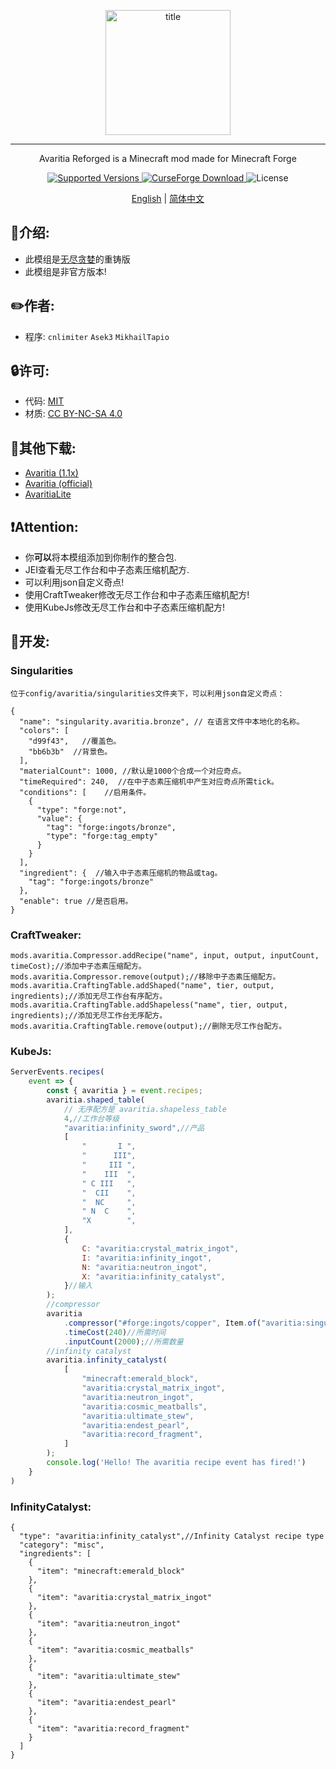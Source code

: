 <p align="center">
    <img width="200" src="web/avaritia.png" alt="title">  
</p>
<hr>
<p align="center">Avaritia Reforged is a Minecraft mod made for Minecraft Forge</p>
<p align="center">
    <a href="https://www.curseforge.com/minecraft/mc-mods/re-avaritia">
        <img src="https://img.shields.io/badge/Available%20for-MC%201.20.1-c70039" alt="Supported Versions">
    </a>
    <a href="https://www.curseforge.com/minecraft/mc-mods/re-avaritia">
        <img src="https://cf.way2muchnoise.eu/623969.svg" alt="CurseForge Download">
    </a>
    <img src="https://img.shields.io/badge/license-MIT%2FCC%20BY--NC--SA%204.0-green" alt="License">
</p>

<p align="center">
    <a href="README.md">English</a> | 
    <a href="README_CN.md">简体中文</a>
</p>





## **📕介绍:**
* 此模组是[无尽贪婪](https://www.mcmod.cn/class/505.html)的重铸版
* 此模组是非官方版本!

## **✏️作者:**

- 程序: `cnlimiter` `Asek3` `MikhailTapio`

## **🔒许可:**

- 代码: [MIT](https://www.mit.edu/~amini/LICENSE.md)
- 材质: [CC BY-NC-SA 4.0](https://creativecommons.org/licenses/by-nc-sa/4.0/)

## **📌其他下载:**
* [Avaritia (1.1x)](https://www.curseforge.com/minecraft/mc-mods/avaritia-1-10)
* [Avaritia (official)](https://www.curseforge.com/minecraft/mc-mods/avaritia)
* [AvaritiaLite](https://www.curseforge.com/minecraft/mc-mods/avaritia-lite)

## **❗Attention:**
* 你**可以**将本模组添加到你制作的整合包.
* JEI查看无尽工作台和中子态素压缩机配方.
* 可以利用json自定义奇点!
* 使用CraftTweaker修改无尽工作台和中子态素压缩机配方!
* 使用KubeJs修改无尽工作台和中子态素压缩机配方!


## **🔎开发:**

### **Singularities**
    位于config/avaritia/singularities文件夹下，可以利用json自定义奇点：
```json5
{
  "name": "singularity.avaritia.bronze", // 在语言文件中本地化的名称。
  "colors": [
    "d99f43",   //覆盖色。
    "bb6b3b"  //背景色。
  ],
  "materialCount": 1000, //默认是1000个合成一个对应奇点。
  "timeRequired": 240,  //在中子态素压缩机中产生对应奇点所需tick。
  "conditions": [    //启用条件。
    {
      "type": "forge:not",
      "value": {
        "tag": "forge:ingots/bronze",
        "type": "forge:tag_empty"
      }
    }
  ],
  "ingredient": {  //输入中子态素压缩机的物品或tag。
    "tag": "forge:ingots/bronze"
  },
  "enable": true //是否启用。
}
```

### **CraftTweaker:**
```
mods.avaritia.Compressor.addRecipe("name", input, output, inputCount, timeCost);//添加中子态素压缩配方。
mods.avaritia.Compressor.remove(output);//移除中子态素压缩配方。
mods.avaritia.CraftingTable.addShaped("name", tier, output, ingredients);//添加无尽工作台有序配方。
mods.avaritia.CraftingTable.addShapeless("name", tier, output, ingredients);//添加无尽工作台无序配方。
mods.avaritia.CraftingTable.remove(output);//删除无尽工作台配方。
```

### **KubeJs:**
```javascript
ServerEvents.recipes(
    event => {
        const { avaritia } = event.recipes;
        avaritia.shaped_table(
            // 无序配方是 avaritia.shapeless_table
            4,//工作台等级
            "avaritia:infinity_sword",//产品
            [
                "       I ",
                "      III",
                "     III ",
                "    III  ",
                " C III   ",
                "  CII    ",
                "  NC     ",
                " N  C    ",
                "X        ",
            ],
            {
                C: "avaritia:crystal_matrix_ingot",
                I: "avaritia:infinity_ingot",
                N: "avaritia:neutron_ingot",
                X: "avaritia:infinity_catalyst",
            }//输入
        );
        //compressor
        avaritia
            .compressor("#forge:ingots/copper", Item.of("avaritia:singularity", '{Id:"avaritia:copper"}'))
            .timeCost(240)//所需时间
            .inputCount(2000);//所需数量
        //infinity catalyst
        avaritia.infinity_catalyst(
            [
                "minecraft:emerald_block",
                "avaritia:crystal_matrix_ingot",
                "avaritia:neutron_ingot",
                "avaritia:cosmic_meatballs",
                "avaritia:ultimate_stew",
                "avaritia:endest_pearl",
                "avaritia:record_fragment",
            ]
        );
        console.log('Hello! The avaritia recipe event has fired!')
    }
)
```
### **InfinityCatalyst:**
```json5
{
  "type": "avaritia:infinity_catalyst",//Infinity Catalyst recipe type
  "category": "misc",
  "ingredients": [
    {
      "item": "minecraft:emerald_block"
    },
    {
      "item": "avaritia:crystal_matrix_ingot"
    },
    {
      "item": "avaritia:neutron_ingot"
    },
    {
      "item": "avaritia:cosmic_meatballs"
    },
    {
      "item": "avaritia:ultimate_stew"
    },
    {
      "item": "avaritia:endest_pearl"
    },
    {
      "item": "avaritia:record_fragment"
    }
  ]
}
```




